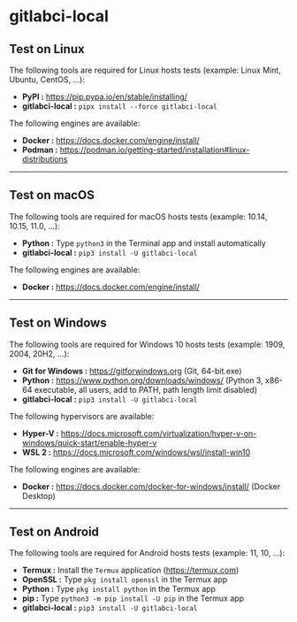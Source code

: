 # gitlabci-local

## Test on Linux

The following tools are required for Linux hosts tests (example: Linux Mint, Ubuntu, CentOS, ...):

- **PyPI :** <https://pip.pypa.io/en/stable/installing/>
- **gitlabci-local :** `pipx install --force gitlabci-local`

The following engines are available:

- **Docker :** <https://docs.docker.com/engine/install/>
- **Podman :** <https://podman.io/getting-started/installation#linux-distributions>

---

## Test on macOS

The following tools are required for macOS hosts tests (example: 10.14, 10.15, 11.0, ...):

- **Python :** Type `python3` in the Terminal app and install automatically
- **gitlabci-local :** `pip3 install -U gitlabci-local`

The following engines are available:

- **Docker :** <https://docs.docker.com/engine/install/>

---

## Test on Windows

The following tools are required for Windows 10 hosts tests (example: 1909, 2004, 20H2, ...):

- **Git for Windows :** <https://gitforwindows.org> (Git, 64-bit.exe)
- **Python :** <https://www.python.org/downloads/windows/> (Python 3, x86-64 executable, all users, add to PATH, path length limit disabled)
- **gitlabci-local :** `pip3 install -U gitlabci-local`

The following hypervisors are available:

- **Hyper-V :** <https://docs.microsoft.com/virtualization/hyper-v-on-windows/quick-start/enable-hyper-v>
- **WSL 2 :** <https://docs.microsoft.com/windows/wsl/install-win10>

The following engines are available:

- **Docker :** <https://docs.docker.com/docker-for-windows/install/> (Docker Desktop)

---

## Test on Android

The following tools are required for Android hosts tests (example: 11, 10, ...):

- **Termux :** Install the `Termux` application (<https://termux.com>)
- **OpenSSL :** Type `pkg install openssl` in the Termux app
- **Python :** Type `pkg install python` in the Termux app
- **pip :** Type `python3 -m pip install -U pip` in the Termux app
- **gitlabci-local :** `pip3 install -U gitlabci-local`
